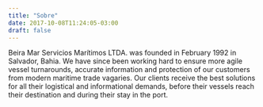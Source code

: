 ```yaml
---
title: "Sobre"
date: 2017-10-08T11:24:05-03:00
draft: false
---
```


Beira Mar Servicios Marítimos LTDA. was founded in February 1992 in Salvador, Bahia. We have since been working hard to ensure more agile vessel turnarounds, accurate information and protection of our customers from modern maritime trade vagaries. Our clients receive the best solutions for all their logistical and informational demands, before their vessels reach their destination and during their stay in the port.